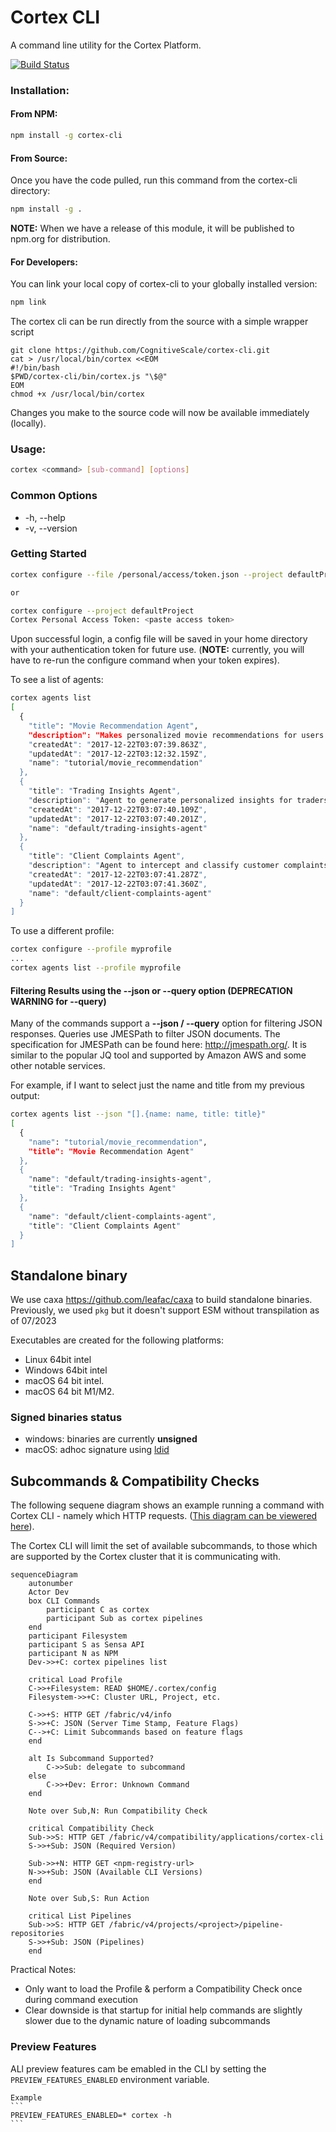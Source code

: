 # Cortex CLI
A command line utility for the Cortex Platform.


[![Build Status](https://secure.travis-ci.org/CognitiveScale/cortex-cli.svg)](http://travis-ci.org/CognitiveScale/cortex-cli)

### Installation:

#### From NPM:
```bash
npm install -g cortex-cli
```

#### From Source:
Once you have the code pulled, run this command from the cortex-cli directory:
```bash
npm install -g .
```

**NOTE:** When we have a release of this module, it will be published to npm.org for distribution.

#### For Developers:
You can link your local copy of cortex-cli to your globally installed version:
```bash
npm link
```

The cortex cli can be run directly from the source with a simple wrapper script
```
git clone https://github.com/CognitiveScale/cortex-cli.git
cat > /usr/local/bin/cortex <<EOM
#!/bin/bash
$PWD/cortex-cli/bin/cortex.js "\$@"
EOM
chmod +x /usr/local/bin/cortex
```


Changes you make to the source code will now be available immediately (locally).

### Usage:

```bash
cortex <command> [sub-command] [options]
```
### Common Options

- -h, --help
- -v, --version

### Getting Started
```bash
cortex configure --file /personal/access/token.json --project defaultProject

or

cortex configure --project defaultProject
Cortex Personal Access Token: <paste access token>
```

Upon successful login, a config file will be saved in your home directory with your authentication token for future use. (**NOTE:** currently, you will have to re-run the configure command when your token expires).

To see a list of agents:
```bash
cortex agents list
[
  {
    "title": "Movie Recommendation Agent",
    "description": "Makes personalized movie recommendations for users.",
    "createdAt": "2017-12-22T03:07:39.863Z",
    "updatedAt": "2017-12-22T03:12:32.159Z",
    "name": "tutorial/movie_recommendation"
  },
  {
    "title": "Trading Insights Agent",
    "description": "Agent to generate personalized insights for traders.",
    "createdAt": "2017-12-22T03:07:40.109Z",
    "updatedAt": "2017-12-22T03:07:40.201Z",
    "name": "default/trading-insights-agent"
  },
  {
    "title": "Client Complaints Agent",
    "description": "Agent to intercept and classify customer complaints early in the process before it even goes to internal audit.",
    "createdAt": "2017-12-22T03:07:41.287Z",
    "updatedAt": "2017-12-22T03:07:41.360Z",
    "name": "default/client-complaints-agent"
  }
]
```

To use a different profile:
```bash
cortex configure --profile myprofile
...
cortex agents list --profile myprofile
```

#### Filtering Results using the --json or --query option (DEPRECATION WARNING for --query)
Many of the commands support a __--json / --query__ option for filtering JSON responses.  Queries use JMESPath to filter JSON documents. The specification for JMESPath can be found here: http://jmespath.org/.  It is similar to the popular JQ tool and supported by Amazon AWS and some other notable services.

For example, if I want to select just the name and title from my previous output:
```bash
cortex agents list --json "[].{name: name, title: title}"
[
  {
    "name": "tutorial/movie_recommendation",
    "title": "Movie Recommendation Agent"
  },
  {
    "name": "default/trading-insights-agent",
    "title": "Trading Insights Agent"
  },
  {
    "name": "default/client-complaints-agent",
    "title": "Client Complaints Agent"
  }
]
```

## Standalone binary

We use caxa https://github.com/leafac/caxa to build standalone binaries.
Previously, we used `pkg` but it doesn't support ESM without transpilation as of 07/2023

Executables are created for the following platforms:
  - Linux 64bit intel
  - Windows 64bit intel
  - macOS 64 bit intel. 
  - macOS 64 bit M1/M2.

### Signed binaries status
* windows: binaries are currently **unsigned**
* macOS: adhoc signature using [ldid](https://github.com/xerub/ldid)

## Subcommands & Compatibility Checks

The following sequene diagram shows an example running a command with  Cortex CLI - namely which HTTP requests. ([This diagram can be viewered here](https://mermaid.live/view#pako:eNp9VE1z2jAQ_Ss7nh6aAeJLT54OHcZAQ4c4TEx64iLLa6IiS6ok0zCZ_PdKlg0k0Ookad--_XgrvUZUlhglkcHfDQqKU0a2mtQbAW6RxkrR1AXqcJ5QKzVMcR-OhXyBdLmAVNY1EaUJt34poi2jTBFhIQVigEpt8eU6IG-KEwQUU8iZwI4NRRk25x5zxtEcjMX60pZ7rhyFITBZLS7tmbdnq_tgcbWMxuNBmlyEB86M3YgAo5o5AsJhKUkJKy0rl0Ewpd7_lFACj7PJFD7dPdzP4ttAGlMpKrYN-BO0C5zyxp00PD0uh576F1I7BLT0to_ehsgTuFuvV_B9toa4IoVmNN5_iZmoZEDlHd-P_CGDzznqvSNdsxoht6RWQ5gjsY1GmHOyNTc99ah1WrKatUrQTksoiMESpICqc6u825ko3YhwCwtz5um2Svmyy28nuX0FDpJAiRy3xCJYCebo07Fyg-9dBk6eBGZaS53Ak9gJ-Uf003aRSSYdrfRFu0jDzAnRtGBFLCsYZ_YA6TPS3YWmVzFtR5vC53298fTcKyZKcUdmmRQmDqqPKGdnyrTlB20e3Vtj2nX3J2rjPG76lELAQXYWsWti9oFisieMk4Jj-wA7nl7UfzYlD01xz9ihL2fbDTys3j-__7ZAhWE18dduN4775zPSqKRh7rtgR6oPJRwjnbKOhlGNuiasdD_Sq7_eRPYZa9xEiduWRO820Ua8OZz_mvKDoFFidYPDqFGlG6vu9wqXb38B-i2SbA)).

The Cortex CLI will limit the set of available subcommands, to those which are supported by the Cortex cluster that it is
communicating with.

```mermaid
sequenceDiagram
    autonumber
    Actor Dev
    box CLI Commands
        participant C as cortex
        participant Sub as cortex pipelines
    end
    participant Filesystem
    participant S as Sensa API
    participant N as NPM
    Dev->>+C: cortex pipelines list

    critical Load Profile
    C->>+Filesystem: READ $HOME/.cortex/config
    Filesystem->>+C: Cluster URL, Project, etc.

    C->>+S: HTTP GET /fabric/v4/info
    S->>+C: JSON (Server Time Stamp, Feature Flags)
    C-->+C: Limit Subcommands based on feature flags
    end

    alt Is Subcommand Supported?
        C->>Sub: delegate to subcommand
    else
        C->>+Dev: Error: Unknown Command
    end

    Note over Sub,N: Run Compatibility Check

    critical Compatibility Check
    Sub->>S: HTTP GET /fabric/v4/compatibility/applications/cortex-cli
    S->>+Sub: JSON (Required Version)

    Sub->>+N: HTTP GET <npm-registry-url>
    N->>+Sub: JSON (Available CLI Versions)
    end

    Note over Sub,S: Run Action

    critical List Pipelines
    Sub->>S: HTTP GET /fabric/v4/projects/<project>/pipeline-repositories
    S->>+Sub: JSON (Pipelines)
    end
```

Practical Notes:
* Only want to load the Profile & perform a Compatibility Check once during command execution
* Clear downside is that startup for initial help commands are slightly slower due to the dynamic nature of loading
    subcommands

### Preview Features

ALl preview features cam be emabled in the CLI by setting the `PREVIEW_FEATURES_ENABLED` environment variable.

    Example
    ```
    PREVIEW_FEATURES_ENABLED=* cortex -h
    ```
